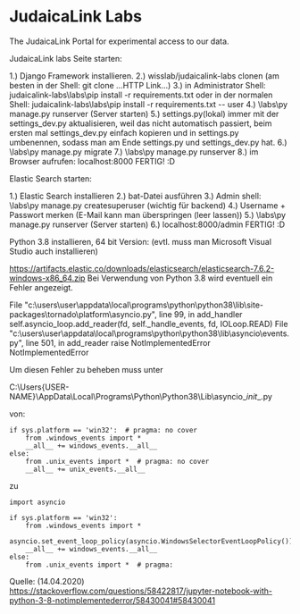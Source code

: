 # JudaicaLink Labs

The JudaicaLink Portal for experimental access to our data.


JudaicaLink labs Seite starten:

1.) Django Framework installieren.
2.) wisslab/judaicalink-labs clonen (am besten in der Shell: git clone ...HTTP Link...)
3.) in Administrator Shell: judaicalink-labs\labs\pip install -r requirements.txt oder in der normalen Shell: judaicalink-labs\labs\pip install -r requirements.txt -- user 
4.) \labs\py manage.py runserver (Server starten)
5.) settings.py(lokal) immer mit der settings_dev.py aktualisieren, weil das nicht automatisch passiert, beim ersten mal settings_dev.py einfach kopieren und in settings.py umbenennen, sodass man am Ende settings.py und settings_dev.py hat.
6.) \labs\py manage.py migrate
7.) \labs\py manage.py runserver
8.) im Browser aufrufen: localhost:8000 FERTIG! :D


Elastic Search starten:

1.) Elastic Search installieren
2.) bat-Datei ausführen
3.) Admin shell: \labs\py manage.py createsuperuser (wichtig für backend)
4.) Username + Passwort merken (E-Mail kann man überspringen (leer lassen))
5.) \labs\py manage.py runserver (Server starten)
6.) localhost:8000/admin FERTIG! :D


Python 3.8 installieren, 64 bit Version: (evtl. muss man Microsoft Visual Studio auch installieren)

https://artifacts.elastic.co/downloads/elasticsearch/elasticsearch-7.6.2-windows-x86_64.zip
Bei Verwendung von Python 3.8 wird eventuell ein Fehler angezeigt.

  File "c:\users\user\appdata\local\programs\python\python38\lib\site-packages\tornado\platform\asyncio.py", line 99, in add_handler
    self.asyncio_loop.add_reader(fd, self._handle_events, fd, IOLoop.READ)
  File "c:\users\user\appdata\local\programs\python\python38\lib\asyncio\events.py", line 501, in add_reader
    raise NotImplementedError
NotImplementedError

Um diesen Fehler zu beheben muss unter 

C:\Users\{USER-NAME}\AppData\Local\Programs\Python\Python38\Lib\asyncio\__init__.py


von:
```
if sys.platform == 'win32':  # pragma: no cover
    from .windows_events import *
    __all__ += windows_events.__all__
else:
    from .unix_events import *  # pragma: no cover
    __all__ += unix_events.__all__
```
zu
```
import asyncio

if sys.platform == 'win32':
    from .windows_events import *
    asyncio.set_event_loop_policy(asyncio.WindowsSelectorEventLoopPolicy())
    __all__ += windows_events.__all__
else:
    from .unix_events import *  # pragma:
```

Quelle: (14.04.2020)
https://stackoverflow.com/questions/58422817/jupyter-notebook-with-python-3-8-notimplementederror/58430041#58430041



